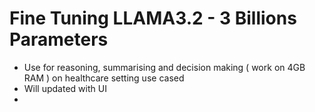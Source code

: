 # Fine Tuning LLAMA3.2 - 3 Billions Parameters

- Use for reasoning, summarising and decision making ( work on 4GB RAM ) on healthcare setting use cased
- Will updated with UI
- 
